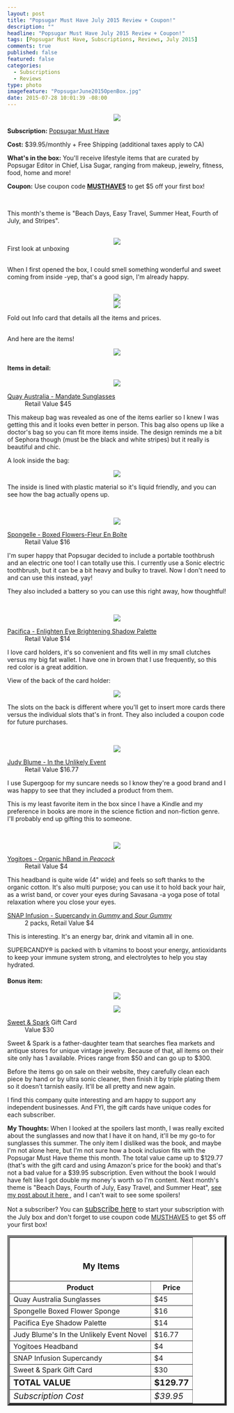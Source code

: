 ```yaml
---
layout: post
title: "Popsugar Must Have July 2015 Review + Coupon!"
description: ""
headline: "Popsugar Must Have July 2015 Review + Coupon!"
tags: [Popsugar Must Have, Subscriptions, Reviews, July 2015]
comments: true
published: false
featured: false
categories: 
  - Subscriptions
  - Reviews
type: photo
imagefeature: "PopsugarJune2015OpenBox.jpg"
date: 2015-07-28 10:01:39 -08:00
---
```


<center><img src='/images/PopsugarJuly2015Box.jpg'></center>
<p><b>Subscription:</b> <a href="http://popsugar-must-have.evyy.net/c/164125/137737/2706" target="_blank">Popsugar Must Have</a></p>
<p><b>Cost:</b> $39.95/monthly + Free Shipping (additional taxes apply to CA)</p>
<p><b>What's in the box:</b> You'll receive lifestyle items that are curated by Popsugar Editor in Chief, Lisa Sugar, ranging from makeup, jewelry, fitness, food, home and more!</p>
<p><b>Coupon:</b> Use coupon code <a href="http://popsugar-must-have.evyy.net/c/164125/137737/2706" target="_blank"><b>MUSTHAVE5</b></a> to get $5 off your first box!</p>
<br>

<p>This month's theme is "Beach Days, Easy Travel, Summer Heat, Fourth of July, and Stripes".</p>
<br>

<center><img src='/images/PopsugarJuly2015OpenBox.jpg'></center>
<figcaption>First look at unboxing</figcaption>
<br>

<p>When I first opened the box, I could smell something wonderful and sweet coming from inside -yep, that's a good sign, I'm already happy.</p>
<br>

<center><img src='/images/PopsugarJuly2015Info.jpg'></center>
<center><img src='/images/PopsugarJuly2015Info2.jpg'></center>
<p>Fold out Info card that details all the items and prices.</p>
<br>

<DT>And here are the items!</DT>
<p><center><img src='/images/PopsugarJuly2015Items.jpg'></center></p>

<H4>Items in detail:</H4>

<p><center><img src='/images/PopsugarJuly2015Bag.jpg'></center></p>

<DL>
<DT><a href="http://www.quayaustralia.com/us/shop/116-day-breaker.html" target="_blank">Quay Australia - Mandate Sunglasses</a></DT>
<DD>Retail Value $45</DD>
</DL>

<p>This makeup bag was revealed as one of the items earlier so I knew I was getting this and it looks even better in person. This bag also opens up like a doctor's bag so you can fit more items inside. The design reminds me a bit of Sephora though (must be the black and white stripes) but it really is beautiful and chic.</p>

<p>A look inside the bag:</p>
<center><img src='/images/PopsugarJuly2015Bag2.jpg'></center>

<p>The inside is lined with plastic material so it's liquid friendly, and you can see how the bag actually opens up.</p>
<br>

<p><center><img src='/images/PopsugarJuly2015Toothbrush.jpg'></center></p>

<DL>
<DT><a href="http://spongelle.com/collections/spongelle/products/fleur-en-boite-boxed-flowers" target="_blank">Spongelle - Boxed Flowers-Fleur En Boîte</a></DT>
<DD>Retail Value $16</DD>
</DL>

<p>I'm super happy that Popsugar decided to include a portable toothbrush and an electric one too! I can totally use this. I currently use a Sonic electric toothbrush, but it can be a bit heavy and bulky to travel. Now I don't need to and can use this instead, yay!</p>
<p>They also included a battery so you can use this right away, how thoughtful!</p>
<br>

<p><center><img src='/images/PopsugarJuly2015Sorial.jpg'></center></p>

<DL>
<DT><a href="http://www.pacificabeauty.com/makeup/eyes/enlighten-eye-brightening-shadow-palette?id=422" target="_blank">Pacifica - Enlighten Eye Brightening Shadow Palette</a></DT>
<DD>Retail Value $14</DD>
</DL>

<p>I love card holders, it's so convenient and fits well in my small clutches versus my big fat wallet. I have one in brown that I use frequently, so this red color is a great addition.</p>

<p>View of the back of the card holder:</p>
<center><img src='/images/PopsugarJuly2015Sorial.jpg'></center>
<p>The slots on the back is different where you'll get to insert more cards there versus the individual slots that's in front. They also included a coupon code for future purchases.</p>
<br>

<p><center><img src='/images/PopsugarJuly2015Supergoop.jpg'></center></p>
<DL>
<DT><a href="http://www.amazon.com/In-Unlikely-Event-Judy-Blume/dp/1101875046" target="_blank">Judy Blume - In the Unlikely Event</a></DT>
<DD>Retail Value $16.77</DD>
</DL>

<p>I use Supergoop for my suncare needs so I know they're a good brand and I was happy to see that they included a product from them.</p>

<p>This is my least favorite item in the box since I have a Kindle and my preference in books are more in the science fiction and non-fiction genre. I'll probably end up gifting this to someone.</p>
<br>

<p><center><img src='/images/PopsugarJune2015HairbandCandy.jpg'></center></p>

<DL>
<DT><a href="http://yogitoes.com/hband-headbands/hband-organic/peacock-organic-hband" target="_blank">Yogitoes - Organic hBand in <i>Peacock</i></a></DT>
<DD>Retail Value $4</DD>
</DL>

<p>This headband is quite wide (4" wide) and feels so soft thanks to the organic cotton. It's also multi purpose; you can use it to hold back your hair, as a wrist band, or cover your eyes during Savasana -a yoga pose of total relaxation where you close your eyes.</p>

<DL>
<DT><a href="https://www.snapsupercandy.com/supercandy/" target="_blank">SNAP Infusion - Supercandy in <i>Gummy</i> and <i>Sour Gummy</i></a></DT>
<DD>2 packs, Retail Value $4</DD>
</DL>

<p>This is interesting. It's an energy bar, drink and vitamin all in one.</p>

<quote>SUPERCANDY® is packed with b vitamins to boost your energy, antioxidants to keep your immune system strong, and electrolytes to help you stay hydrated.</quote>

<H4><i class="icon-gift"></i> Bonus item:</H4>

<p><center><img src='/images/PopsugarJune2015GiftCard.jpg'></center></p>
<p><center><img src='/images/PopsugarJune2015GiftCard2.jpg'></center></p>

<DL>
<DT><a href="http://www.sweetandspark.com" target="_blank">Sweet & Spark</a> Gift Card</DT>
<DD>Value $30</DD>
</DL>

<p>Sweet & Spark is a father-daughter team that searches flea markets and antique stores for unique vintage jewelry. Because of that, all items on their site only has 1 available. Prices range from $50 and can go up to $300.</p>

<p>Before the items go on sale on their website, they carefully clean each piece by hand or by ultra sonic cleaner, then finish it by triple plating them so it doesn't tarnish easily. It'll be all pretty and new again.</p>

<p>I find this company quite interesting and am happy to support any independent businesses. And FYI, the gift cards have unique codes for each subscriber.</p> 

<p><i class="icon-exclamation-sign"></i><b> My Thoughts:</b> When I looked at the spoilers last month, I was really excited about the sunglasses and now that I have it on hand, it'll be my go-to for sunglasses this summer. The only item I disliked was the book, and maybe I'm not alone here, but I'm not sure how a book inclusion fits with the Popsugar Must Have theme this month. The total value came up to $129.77 (that's with the gift card and using Amazon's price for the book) and that's not a bad value for a $39.95 subscription. Even without the book I would have felt like I got double my money's worth so I'm content. Next month's theme is "Beach Days, Fourth of July, Easy Travel, and Summer Heat", <a href="http://whatsupmailbox.com/subscriptions/Popsugar-Must-Have-July-2015-Spoiler-Theme/" targe="_blank"> see my post about it here </a>, and I can't wait to see some spoilers!</p>

<p>Not a subscriber? You can <a href="http://popsugar-must-have.evyy.net/c/164125/137737/2706" target="_blank"><big>subscribe here</big></a> to start your subscription with the July box and don't forget to use coupon code <a href="http://popsugar-must-have.evyy.net/c/164125/137737/2706" target="_blank">MUSTHAVE5</a> to get $5 off your first box!</p>

<TABLE  BORDER="5">
   <TR>
      <TH COLSPAN="2">
         <H3><BR><center>My Items</center></H3>
      </TH>
   </TR>
      <TH>Product</TH>
      <TH>Price</TH>
  <TR>
      <TD>Quay Australia Sunglasses</TD>
      <TD>$45</TD>
   </TR>
   <TR>
      <TD>Spongelle Boxed Flower Sponge</TD>
      <TD>$16</TD>
   </TR>
    <TR>
      <TD>Pacifica Eye Shadow Palette</TD>
      <TD>$14</TD>
   </TR>
    <TR>
      <TD>Judy Blume's In the Unlikely Event Novel</TD>
      <TD>$16.77</TD>
   </TR>
    <TR>
      <TD>Yogitoes Headband</TD>
      <TD>$4</TD>
   </TR>
   <TR>
      <TD>SNAP Infusion Supercandy</TD>
      <TD>$4</TD>
   </TR>
   <TR>
      <TD>Sweet & Spark Gift Card</TD>
      <TD>$30</TD>
   </TR>
   <TR>
      <TD><b><big>TOTAL VALUE</big></b></TD>
      <TD><b><big>$129.77</big></b></TD>
   </TR>
   <TR>
      <TD><i><big>Subscription Cost</big></i></TD>
      <TD><i><big>$39.95</big></i></TD>
   </TR>
</TABLE>

